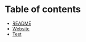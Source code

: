 # Table of contents

* [README](README.md)
* [Website](https://www.gokhanarik.com)
* [Test](test.md)
